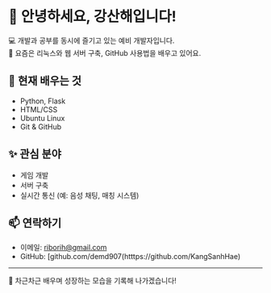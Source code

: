# 👋 안녕하세요, 강산해입니다!

💻 개발과 공부를 동시에 즐기고 있는 예비 개발자입니다.  
🧠 요즘은 리눅스와 웹 서버 구축, GitHub 사용법을 배우고 있어요.

## 🌱 현재 배우는 것
- Python, Flask
- HTML/CSS
- Ubuntu Linux
- Git & GitHub

## ✨ 관심 분야
- 게임 개발
- 서버 구축
- 실시간 통신 (예: 음성 채팅, 매칭 시스템)

## 📫 연락하기
- 이메일: riborih@gmail.com
- GitHub: [github.com/demd907(htttps://github.com/KangSanhHae)

---

🙌 차근차근 배우며 성장하는 모습을 기록해 나가겠습니다!
